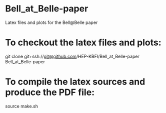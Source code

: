 # Bell_at_Belle-paper
Latex files and plots for the Bell@Belle  paper

# To checkout the latex files and plots:
git clone git+ssh://git@github.com/HEP-KBFI/Bell_at_Belle-paper Bell_at_Belle-paper

# To compile the latex sources and produce the PDF file:
source make.sh
